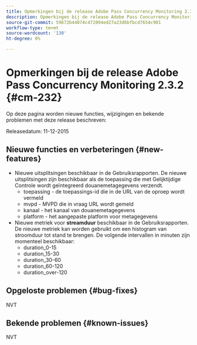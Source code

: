 ```yaml
---
title: Opmerkingen bij de release Adobe Pass Concurrency Monitoring 2.3.2
description: Opmerkingen bij de release Adobe Pass Concurrency Monitoring 2.3.2
source-git-commit: 59672b44074c472094ed27a23d6bfbcd7654c901
workflow-type: tm+mt
source-wordcount: '130'
ht-degree: 0%

---
```



# Opmerkingen bij de release Adobe Pass Concurrency Monitoring 2.3.2 {#cm-232}

Op deze pagina worden nieuwe functies, wijzigingen en bekende problemen met deze release beschreven:

Releasedatum: 11-12-2015

## Nieuwe functies en verbeteringen {#new-features}

* Nieuwe uitsplitsingen beschikbaar in de Gebruiksrapporten. De nieuwe uitsplitsingen zijn beschikbaar als de toepassing die met Gelijktijdige Controle wordt geïntegreerd douanemetagegevens verzendt.
   * toepassing - de toepassings-id die in de URL van de oproep wordt vermeld
   * mvpd - MVPD die in vraag URL wordt gemeld
   * kanaal - het kanaal van douanemetagegevens
   * platform - het aangepaste platform voor metagegevens
* Nieuwe metriek voor **streamduur** beschikbaar in de Gebruiksrapporten. De nieuwe metriek kan worden gebruikt om een histogram van stroomduur tot stand te brengen. De volgende intervallen in minuten zijn momenteel beschikbaar:
   * duration_0-15
   * duration_15-30
   * duration_30-60
   * duration_60-120
   * duration_over-120

## Opgeloste problemen {#bug-fixes}

NVT

## Bekende problemen {#known-issues}

NVT
